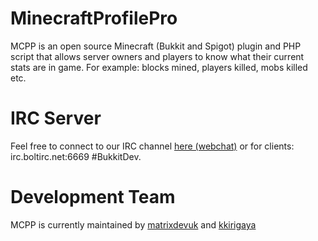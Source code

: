 MinecraftProfilePro
===================

MCPP is an open source Minecraft (Bukkit and Spigot) plugin and PHP script that allows server owners and players to know what their current stats are in game. For example: blocks mined, players killed, mobs killed etc.

IRC Server
===================
Feel free to connect to our IRC channel [here (webchat)](https://webchat.boltirc.net/?channels=BukkitDev) or for clients: irc.boltirc.net:6669 #BukkitDev.


Development Team
===================
MCPP is currently maintained by [matrixdevuk](https://github.com/matrixdevuk) and [kkirigaya](https://github.com/kkirigaya)
